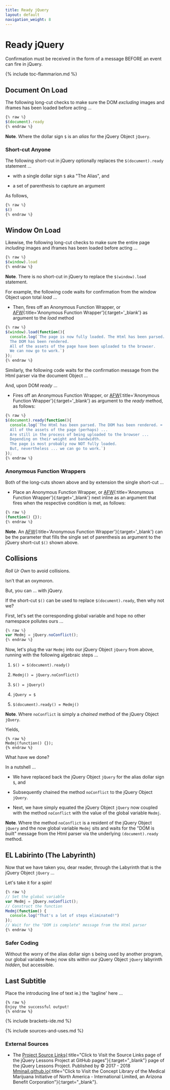 ```yaml
---
title: Ready jQuery
layout: default
navigation_weight: 8
---
```

# Ready jQuery

Confirmation must be received in the form of a message BEFORE an event can fire in jQuery.

{% include toc-flammarion.md %}

## Document On Load

The following long-cut checks to make sure the DOM *excluding* images and iframes has been loaded before acting ...

```javascript
{% raw %}
$(document).ready
{% endraw %}
```

**Note**. Where the dollar sign `$` is an *alias* for the jQuery Object `jQuery`.

### Short-cut Anyone

The following short-cut in jQuery optionally replaces the `$(document).ready` statement ...

- with a single dollar sign `$` aka "The Alias", and

- a set of parenthesis to capture an argument

As follows,

```javascript
{% raw %}
$()
{% endraw %}
```

## Window On Load

Likewise, the following long-cut checks to make sure the entire page *including* images and iframes has been loaded before acting ...

```javascript
{% raw %}
$(window).load
{% endraw %}
```

**Note**. There is no short-cut in jQuery to replace the `$(window).load` statement.

For example, the following code waits for confirmation from the window Object upon total *load* ...

- Then, fires off an Anonymous Function Wrapper, or [AFW](https://){:title='Anonymous Function Wrapper'}{:target='_blank'} as argument to the *load* method

```javascript
{% raw %}
$(window).load(function(){
  console.log(`The page is now fully loaded. The Html has been parsed. ➡️
  The DOM has been rendered.
  All of the assets of the page have been uploaded to the browser.
  We can now go to work.`)
});
{% endraw %}
```

Similarly, the following code waits for the confirmation message from the Html parser via the document Object ...

And, upon DOM *ready* ...

- Fires off an Anonymous Function Wrapper, or [AFW](https://){:title='Anonymous Function Wrapper'}{:target='_blank'} as argument to the *ready* method, as follows:

```javascript
{% raw %}
$(document).ready(function(){
  console.log(`The Html has been parsed. The DOM has been rendered. ➡️ 
  All of the assets of the page (perhaps) ...
  Are still in the process of being uploaded to the browser ...
  Depending on their weight and bandwidth.
  The page is most probably now NOT fully loaded.
  But, nevertheless ... we can go to work.`)
});
{% endraw %}
```

### Anonymous Function Wrappers

Both of the long-cuts shown above and by extension the single short-cut ...

- Place an Anonymous Function Wrapper, or [AFW](https://){:title='Anonymous Function Wrapper'}{:target='_blank'} next inline as an argument that fires when the respective condition is met, as follows:

```javascript
{% raw %}
(function() {});
{% endraw %}
```

**Note**. An [AFW](https://){:title='Anonymous Function Wrapper'}{:target='_blank'} can be the parameter that fills the single set of parenthesis as argument to the jQuery short-cut `$()` shown above.

## Collisions

*Roll Ur Own* to avoid collisions.

Isn't that an oxymoron.

But, you can ... with jQuery.

If the short-cut `$()` can be used to replace `$(document).ready`, then why not we?

First, let's set the corresponding global variable and hope no other namespace pollutes ours ...

```javascript
{% raw %}
var Medmj = jQuery.noConflict();
{% endraw %}
```

Now, let's plug the var `Medmj` into our jQuery Object `jQuery` from above, running with the following algebraic steps ...


1. `$() = $(document).ready()`

1. `Medmj() = jQuery.noConflict()`

1. `$() = jQuery()`

1. `jQuery = $`

1. `$(document).ready() = Medmj()`

**Note**. Where `noConflict` is simply a *chained* method of the jQuery Object `jQuery`.

Yields,

```liquid
{% raw %}
Medmj(function() {});
{% endraw %}
```

What have we done?

In a nutshell ...

- We have replaced back the jQuery Object `jQuery` for the alias dollar sign `$`, and

- Subsequently chained the method `noConflict` to the jQuery Object `jQuery`.

- Next, we have simply equated the jQuery Object `jQuery` now coupled with the method `noConflict` with the value of the global variable `Medmj`.

**Note**. Where the method `noConflict` is a resident of the jQuery Object `jQuery` and the now global variable `Medmj` sits and waits for the "DOM is built" message from the Html parser via the underlying `(document).ready` method.

## EL Labirinto (The Labyrinth)

Now that we have taken you, dear reader, through the Labyrinth that is the jQuery Object `jQuery` ...

Let's take it for a spin!

```javascript
{% raw %}
// Set the global variable
var Medmj = jQuery.noConflict();
// Construct the function
Medmj(function() {
  console.log("That's a lot of steps eliminated!")
});
// Wait for the "DOM is complete" message from the Html parser
{% endraw %}
```

### Safer Coding

Without the worry of the alias dollar sign `$` being used by another program, our global variable `Medmj` now sits within our jQuery Object `jQuery` labyrinth *hidden*, but accessible.

## Last Subtitle

Place the introducing line of text ie.) the 'tagline' here ...

```liquid
{% raw %}
Enjoy the successful output!
{% endraw %}
```

{% include brackets-ide.md %}

{% include sources-and-uses.md %}

### External Sources

- The [Project Source Links](https://mminail.github.io/jQuery/Source-jQuery-Links.htm){:title="Click to Visit the Source Links page of the jQuery Lessons Project at GitHub pages"}{:target="_blank"} page of the jQuery Lessons Project. Published by © 2017 - 2018 [Mminail.github.io](https://mminail.github.io/){:title="Click to Visit the Concept Library of the Medical Marijuana Initiative of North America - International Limited, an Arizona Benefit Corporation"}{:target="_blank"}.
